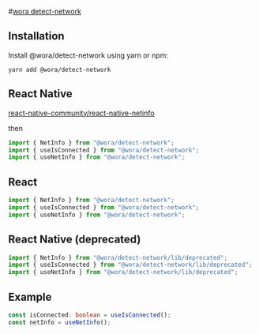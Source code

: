 #[wora detect-network](https://github.com/morrys/react-relay-offline)

## Installation

Install @wora/detect-network using yarn or npm:

```
yarn add @wora/detect-network
```

## React Native

[react-native-community/react-native-netinfo](https://github.com/react-native-community/react-native-netinfo/blob/master/README.md)

then

```ts
import { NetInfo } from "@wora/detect-network";
import { useIsConnected } from "@wora/detect-network";
import { useNetInfo } from "@wora/detect-network";
```


## React

```ts
import { NetInfo } from "@wora/detect-network";
import { useIsConnected } from "@wora/detect-network";
import { useNetInfo } from "@wora/detect-network";
```

## React Native (deprecated)

```ts
import { NetInfo } from "@wora/detect-network/lib/deprecated";
import { useIsConnected } from "@wora/detect-network/lib/deprecated";
import { useNetInfo } from "@wora/detect-network/lib/deprecated";
```

## Example

```ts
const isConnected: boolean = useIsConnected();
const netInfo = useNetInfo();
```